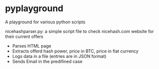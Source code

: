 # pyplayground
A playground for various python scripts

nicehashparser.py:
a simple script file to check nicehash.com website for their current offers
- Parses HTML page
- Extracts offerd hash power, price in BTC, price in fiat currency
- Logs data in a file (entries are in JSON format)
- Sends Email in the predifined case
